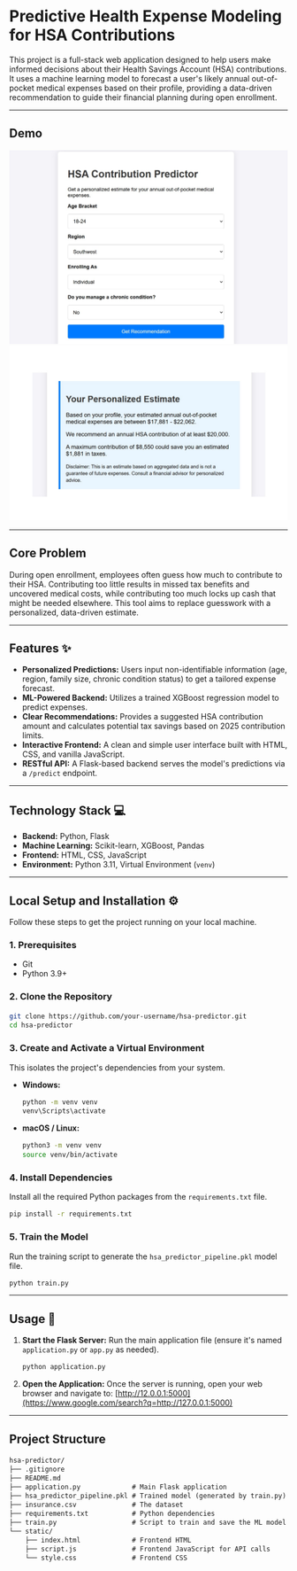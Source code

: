 # Predictive Health Expense Modeling for HSA Contributions

This project is a full-stack web application designed to help users make informed decisions about their Health Savings Account (HSA) contributions. It uses a machine learning model to forecast a user's likely annual out-of-pocket medical expenses based on their profile, providing a data-driven recommendation to guide their financial planning during open enrollment.

-----

## Demo

![Demo Screenshot](untitled.jpg)
![Demo Screenshot](untitled1.jpg)


-----

## Core Problem

During open enrollment, employees often guess how much to contribute to their HSA. Contributing too little results in missed tax benefits and uncovered medical costs, while contributing too much locks up cash that might be needed elsewhere. This tool aims to replace guesswork with a personalized, data-driven estimate.

-----

## Features ✨

  * **Personalized Predictions:** Users input non-identifiable information (age, region, family size, chronic condition status) to get a tailored expense forecast.
  * **ML-Powered Backend:** Utilizes a trained XGBoost regression model to predict expenses.
  * **Clear Recommendations:** Provides a suggested HSA contribution amount and calculates potential tax savings based on 2025 contribution limits.
  * **Interactive Frontend:** A clean and simple user interface built with HTML, CSS, and vanilla JavaScript.
  * **RESTful API:** A Flask-based backend serves the model's predictions via a `/predict` endpoint.

-----

## Technology Stack 💻

  * **Backend:** Python, Flask
  * **Machine Learning:** Scikit-learn, XGBoost, Pandas
  * **Frontend:** HTML, CSS, JavaScript
  * **Environment:** Python 3.11, Virtual Environment (`venv`)

-----

## Local Setup and Installation ⚙️

Follow these steps to get the project running on your local machine.

### 1\. Prerequisites

  * Git
  * Python 3.9+

### 2\. Clone the Repository

```bash
git clone https://github.com/your-username/hsa-predictor.git
cd hsa-predictor
```

### 3\. Create and Activate a Virtual Environment

This isolates the project's dependencies from your system.

  * **Windows:**
    ```bash
    python -m venv venv
    venv\Scripts\activate
    ```
  * **macOS / Linux:**
    ```bash
    python3 -m venv venv
    source venv/bin/activate
    ```

### 4\. Install Dependencies

Install all the required Python packages from the `requirements.txt` file.

```bash
pip install -r requirements.txt
```

### 5\. Train the Model

Run the training script to generate the `hsa_predictor_pipeline.pkl` model file.

```bash
python train.py
```

-----

## Usage 🚀

1.  **Start the Flask Server:**
    Run the main application file (ensure it's named `application.py` or `app.py` as needed).
    ```bash
    python application.py
    ```
2.  **Open the Application:**
    Once the server is running, open your web browser and navigate to:
    [http://12.0.0.1:5000](https://www.google.com/search?q=http://127.0.0.1:5000)

-----

## Project Structure

```
hsa-predictor/
├── .gitignore
├── README.md
├── application.py             # Main Flask application
├── hsa_predictor_pipeline.pkl # Trained model (generated by train.py)
├── insurance.csv              # The dataset
├── requirements.txt           # Python dependencies
├── train.py                   # Script to train and save the ML model
└── static/
    ├── index.html             # Frontend HTML
    ├── script.js              # Frontend JavaScript for API calls
    └── style.css              # Frontend CSS
```
